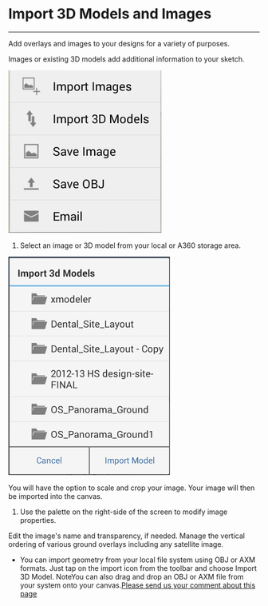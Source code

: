 # Import 3D Models and Images

----

Add overlays and images to your designs for a variety of purposes.
 

Images or existing 3D models add additional information to your sketch.

![](Images/GUID-EA6708FB-DA98-442A-97D6-A652420C353F-low.png)

1. Select an image or 3D model from your local or A360 storage area.

![](Images/GUID-83D4E108-75F9-4E3D-9745-564E89F619EF-low.png)

You will have the option to scale and crop your image. Your image will then be imported into the canvas.

1. Use the palette on the right-side of the screen to modify image properties.

Edit the image's name and transparency, if needed. Manage the vertical ordering of various ground overlays including any satellite image.

* You can import geometry from your local file system using OBJ or AXM formats. Just tap on the import icon from the toolbar and choose Import 3D Model.
NoteYou can also drag and drop an OBJ or AXM file from your system onto your canvas.[Please send us your comment about this page](#)